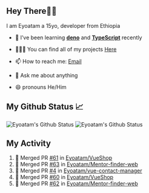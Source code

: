 ## Hey There👋🏽

I am Eyoatam a 15yo, developer from Ethiopia

- 🔭 I’ve been learning **[deno](https://github.com/denoland/deno)** and **[TypeScript](https://github.com/microsoft/TypeScript)** recently 

- 🧑🏽‍💻  You can find all of my projects [Here](https://github.com/Eyoatam?tab=repositories)

- 📫  How to reach me: [Email](mailto:eyoatamtamirat7@gmail.com)

- 💬 Ask me about anything

- 😄 pronouns He/Him

## My Github Status 📈 
<p> 
  <img src="https://github-readme-stats.vercel.app/api?username=Eyoatam&show_icons=true&theme=prussian" alt="Eyoatam's Github Status" />
  <img src="https://github-readme-stats.vercel.app/api/top-langs/?username=Eyoatam&layout=compact&theme=prussian" alt="Eyoatam's Github Status" />
</p>

## My Activity

<!--START_SECTION:activity-->
1. 🎉 Merged PR [#61](https://github.com/Eyoatam/VueShop/pull/61) in [Eyoatam/VueShop](https://github.com/Eyoatam/VueShop)
2. 🎉 Merged PR [#63](https://github.com/Eyoatam/Mentor-finder-web/pull/63) in [Eyoatam/Mentor-finder-web](https://github.com/Eyoatam/Mentor-finder-web)
3. 🎉 Merged PR [#4](https://github.com/Eyoatam/vue-contact-manager/pull/4) in [Eyoatam/vue-contact-manager](https://github.com/Eyoatam/vue-contact-manager)
4. 🎉 Merged PR [#60](https://github.com/Eyoatam/VueShop/pull/60) in [Eyoatam/VueShop](https://github.com/Eyoatam/VueShop)
5. 🎉 Merged PR [#62](https://github.com/Eyoatam/Mentor-finder-web/pull/62) in [Eyoatam/Mentor-finder-web](https://github.com/Eyoatam/Mentor-finder-web)
<!--END_SECTION:activity-->
